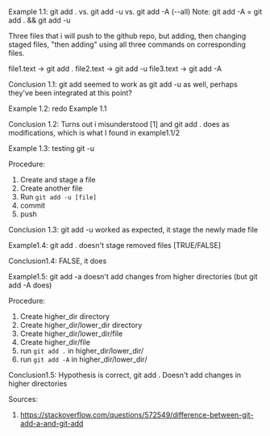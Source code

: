 Example 1.1: git add . vs. git add -u vs. git add -A (--all)
Note: 	git add -A = git add . && git add -u

Three files that i will push to the github repo, but adding, then changing staged files, "then adding" using all three commands on corresponding files.

file1.text -> git add .
file2.text -> git add -u
file3.text -> git add -A

Conclusion 1.1:   git add seemed to work as git add -u as well, perhaps they've been integrated at this point?

Example 1.2: redo Example 1.1

Conclusion 1.2: Turns out i misunderstood [1] and git add . does as modifications, which is what I found in example1.1/2 

Example 1.3: testing git -u

Procedure:
1.	Create and stage a file
2.	Create another file
3.	Run `git add -u [file]`
4.	commit
5.	push

Conclusion 1.3: git add -u worked as expected, it stage the newly made file

Example1.4: git add . doesn't stage removed files [TRUE/FALSE]

Conclusion1.4: FALSE, it does

Example1.5: git add -a doesn't add changes from higher directories (but git add -A does)

Procedure:
1.	Create higher_dir directory
2.	Create higher_dir/lower_dir directory
3.	Create higher_dir/lower_dir/file
4.	Create higher_dir/file
5.	run `git add .` in higher_dir/lower_dir/
6.	run `git add -A` in higher_dir/lower_dir/

Conclusion1.5: Hypothesis is correct, git add . Doesn't add changes in higher directories

Sources:

1.	https://stackoverflow.com/questions/572549/difference-between-git-add-a-and-git-add
